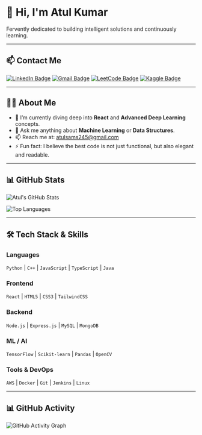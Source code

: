 # 👋 Hi, I'm Atul Kumar

Fervently dedicated to building intelligent solutions and continuously learning.

---

## 📫 Contact Me

[![LinkedIn Badge](https://img.shields.io/badge/LinkedIn-0077B5?style=for-the-badge&logo=linkedin&logoColor=white)](https://linkedin.com/in/atulkr245)
[![Gmail Badge](https://img.shields.io/badge/Gmail-D14836?style=for-the-badge&logo=gmail&logoColor=white)](mailto:atulsams245@gmail.com)
[![LeetCode Badge](https://img.shields.io/badge/LeetCode-FFA116?style=for-the-badge&logo=leetcode&logoColor=black)](https://www.leetcode.com/Atul245156)
[![Kaggle Badge](https://img.shields.io/badge/Kaggle-20BEFF?style=for-the-badge&logo=kaggle&logoColor=white)](https://kaggle.com/atulkumar245)

---

## 👨‍💻 About Me

- 🌱 I’m currently diving deep into **React** and **Advanced Deep Learning** concepts.
- 💬 Ask me anything about **Machine Learning** or **Data Structures**.
- 📫 Reach me at: [atulsams245@gmail.com](mailto:atulsams245@gmail.com)
- ⚡ Fun fact: I believe the best code is not just functional, but also elegant and readable.

---

## 📊 GitHub Stats

![Atul's GitHub Stats](https://github-readme-stats.vercel.app/api?username=Atul245&show_icons=true&theme=dracula&hide_border=true&include_all_commits=true&count_private=true)

![Top Languages](https://github-readme-stats.vercel.app/api/top-langs/?username=Atul245&layout=compact&theme=dracula&hide_border=true)

---

## 🛠️ Tech Stack & Skills

### Languages
`Python` | `C++` | `JavaScript` | `TypeScript` | `Java`

### Frontend
`React` | `HTML5` | `CSS3` | `TailwindCSS`

### Backend
`Node.js` | `Express.js` | `MySQL` | `MongoDB`

### ML / AI
`TensorFlow` | `Scikit-learn` | `Pandas` | `OpenCV`

### Tools & DevOps
`AWS` | `Docker` | `Git` | `Jenkins` | `Linux`

---

## 📊 GitHub Activity

![GitHub Activity Graph](https://github-readme-activity-graph.vercel.app/graph?username=Atul245&theme=react-dark&hide_border=true&bg_color=2D2B55)
